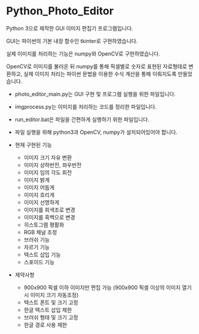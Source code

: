 # Python_Photo_Editor
Python 3으로 제작한 GUI 이미지 편집기 프로그램입니다.


GUI는 파이썬의 기본 내장 함수인 tkinter로 구현하였습니다.


실제 이미지를 처리하는 기능은 numpy와 OpenCV로 구현하였습니다.


OpenCV로 이미지를 불러온 뒤 numpy를 통해 픽셀별로 숫자로 표현된 자료형태로 변환하고, 실제 이미지 처리는 파이썬 문법을 이용한 수식 계산을 통해 이뤄지도록 만들었습니다. 


* photo_editor_main.py는 GUI 구현 및 프로그램 실행을 위한 파일입니다.
* imgprocess.py는 이미지를 처리하는 코드를 정리한 파일입니다.
* run_editor.bat은 파일을 간편하게 실행하기 위한 파일입니다.
* 파일 실행을 위해 python3과 OpenCV, numpy가 설치되어있어야 합니다.

* 현재 구현된 기능
  * 이미지 크기 자유 변환
  * 이미지 상하반전, 좌우반전
  * 이미지 임의 각도 회전
  * 이미지 밝게
  * 이미지 어둡게
  * 이미지 흐리게
  * 이미지 선명하게
  * 이미지를 회색조로 변경
  * 이미지를 흑백으로 변경
  * 히스토그램 평활화
  * RGB 채널 조정
  * 브러쉬 기능
  * 자르기 기능
  * 텍스트 삽입 기능
  * 스포이드 기능

* 제약사항
  * 900x900 픽셀 이하 이미지만 편집 가능 (900x900 픽셀 이상의 이미지 열기 시 이미지 크기 자동조정)
  * 텍스트 폰트 및 크기 고정
  * 한글 텍스트 삽입 제한
  * 브러쉬 형태 및 크기 고정
  * 한글 경로 사용 제한
